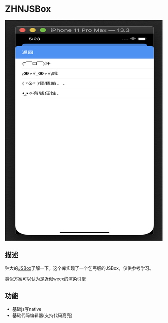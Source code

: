 # ZHNJSBox

 <div  align="center">    
 <img src="https://raw.githubusercontent.com/zhnnnnn/ZHNCosmos_GIFs/master/ZHNJSBox_demo.png" width = "988" height = "706" alt="图片名称" align=center />
 </div>

## 描述
钟大的[JSBox](https://itunes.apple.com/cn/app/jsbox-%E5%88%9B%E9%80%A0%E4%BD%A0%E8%87%AA%E5%B7%B1%E7%9A%84%E5%B7%A5%E5%85%B7/id1312014438?mt=8)了解一下。这个库实现了一个乞丐版的JSBox，仅供参考学习。

类似方案可以认为是近似weex的渲染引擎

## 功能
+ 基础js写native
+ 基础代码编辑器(支持代码高亮)


